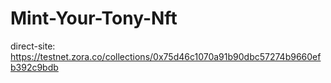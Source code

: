 # Mint-Your-Tony-Nft 
direct-site: https://testnet.zora.co/collections/0x75d46c1070a91b90dbc57274b9660efb392c9bdb
